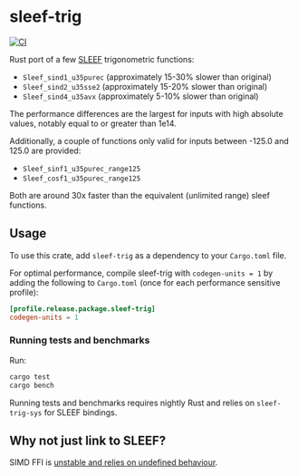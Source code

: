 # sleef-trig

[![CI](https://github.com/greatest-ape/sleef-trig/actions/workflows/ci.yml/badge.svg)](https://github.com/greatest-ape/sleef-trig/actions/workflows/ci.yml)

Rust port of a few [SLEEF](https://sleef.org) trigonometric functions:

* `Sleef_sind1_u35purec` (approximately 15-30% slower than original)
* `Sleef_sind2_u35sse2` (approximately 15-20% slower than original)
* `Sleef_sind4_u35avx` (approximately 5-10% slower than original)

The performance differences are the largest for inputs with high absolute
values, notably equal to or greater than 1e14.

Additionally, a couple of functions only valid for inputs between -125.0 and
125.0 are provided:

* `Sleef_sinf1_u35purec_range125`
* `Sleef_cosf1_u35purec_range125`

Both are around 30x faster than the equivalent (unlimited range) sleef
functions.

## Usage

To use this crate, add `sleef-trig` as a dependency to your `Cargo.toml` file.

For optimal performance, compile sleef-trig with `codegen-units = 1` by adding
the following to `Cargo.toml` (once for each performance sensitive profile):

```toml
[profile.release.package.sleef-trig]
codegen-units = 1
```

### Running tests and benchmarks

Run:

```sh
cargo test
cargo bench
```

Running tests and benchmarks requires nightly Rust and relies on
`sleef-trig-sys` for SLEEF bindings.

## Why not just link to SLEEF?

SIMD FFI is [unstable and relies on undefined behaviour](https://github.com/rust-lang/rust/issues/63068).
